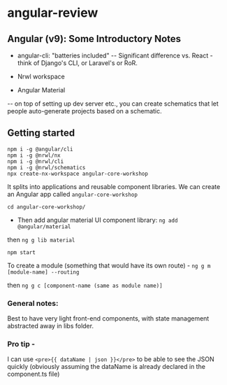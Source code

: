 # angular-review

## Angular (v9): Some Introductory Notes

- angular-cli: "batteries included"
  -- Significant difference vs. React - think of Django's CLI, or Laravel's or RoR.

- Nrwl workspace
- Angular Material

-- on top of setting up dev server etc., you can create schematics that let people auto-generate projects based on a schematic.

## Getting started

```
npm i -g @angular/cli
npm i -g @nrwl/nx
npm i -g @nrwl/cli
npm i -g @nrwl/schematics
npx create-nx-workspace angular-core-workshop
```

It splits into applications and reusable component libraries. We can create an Angular app called `angular-core-workshop`

`cd angular-core-workshop/`

- Then add angular material UI component library:
  `ng add @angular/material`

then `ng g lib material`

`npm start`

To create a module (something that would have its own route) -
`ng g m [module-name] --routing`

then `ng g c [component-name (same as module name)]`

### General notes:

Best to have very light front-end components, with state management abstracted away in libs folder.

### Pro tip -

I can use `<pre>{{ dataName | json }}</pre>` to be able to see the JSON quickly (obviously assuming the dataName is already declared in the component.ts file)
